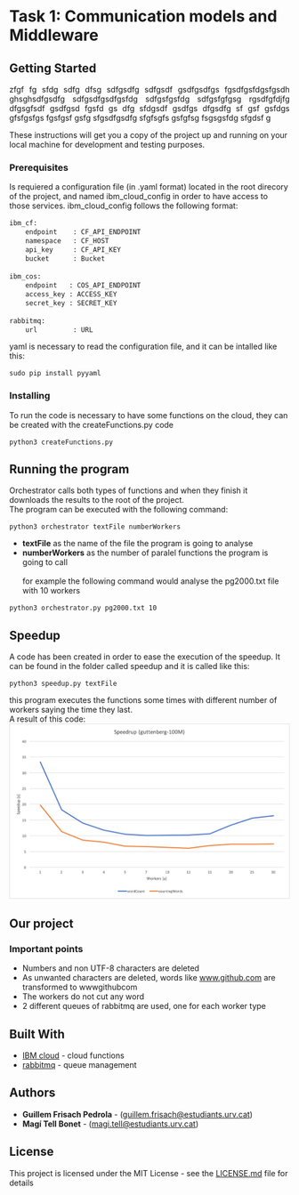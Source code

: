 
# Task 1: Communication models and Middleware

## Getting Started
<p align="justify">
zfgf fg sfdg sdfg dfsg sdfgsdfg sdfgsdf gsdfgsdfgs fgsdfgsfdgsfgsdh ghsghsdfgsdfg sdfgsdfgsdfgsfdg sdfgsfgsfdg sdfgsfgfgsg rgsdfgfdjfg dfgsgfsdf gsdfgsd fgsfd gs dfg sfdgsdf gsdfgs dfgsdfg sf gsf gsfdgs gfsfgsfgs fgsfgsf gsfg sfgsdfgsdfg sfgfsgfs gsfgfsg fsgsgsfdg sfgdsf g
<p>
These instructions will get you a copy of the project up and running on your local machine for development and testing purposes.

### Prerequisites

Is requiered a configuration file (in .yaml format) located in the root direcory of the project, and named ibm_cloud_config in order to have access to those services.
ibm_cloud_config follows the following format:

```
ibm_cf:
    endpoint    : CF_API_ENDPOINT
    namespace   : CF_HOST
    api_key     : CF_API_KEY
    bucket      : Bucket

ibm_cos:
    endpoint   : COS_API_ENDPOINT
    access_key : ACCESS_KEY
    secret_key : SECRET_KEY

rabbitmq:
    url         : URL
```

yaml is necessary to read the configuration file, and it can be intalled like this:

```
sudo pip install pyyaml
```


### Installing

To run the code is necessary to have some functions on the cloud, they can be created with the  createFunctions.py code

```
python3 createFunctions.py
```
## Running the program
Orchestrator calls both types of functions and when they finish it downloads the results to
the root of the project.\
The program can be executed with the following command:

```
python3 orchestrator textFile numberWorkers
```
* **textFile** as the name of the file the program is going to analyse
* **numberWorkers** as the number of paralel functions the program is going to call<br><br>
for example the following command would analyse the pg2000.txt file with 10 workers
```
python3 orchestrator.py pg2000.txt 10
```

## Speedup

A code has been created in order to ease the execution of the speedup. It can be found in the folder called speedup and it is called like this:
```
python3 speedup.py textFile
```
this program executes the functions some times with different number of workers saying the time they last.\
A result of this code:
![](Images/speedup.png)

## Our project

### Important points
* Numbers and non UTF-8 characters are deleted 
* As unwanted characters are deleted, words like www.github.com are transformed to wwwgithubcom
* The workers do not cut any word
* 2 different queues of rabbitmq are used, one for each worker type

### 

## Built With

* [IBM cloud](https://www.ibm.com/uk-en/cloud) - cloud functions
* [rabbitmq](https://www.rabbitmq.com) - queue management

## Authors

* **Guillem Frisach Pedrola** - (guillem.frisach@estudiants.urv.cat)
* **Magí Tell Bonet** - (magi.tell@estudiants.urv.cat)

## License

This project is licensed under the MIT License - see the [LICENSE.md](LICENSE.md) file for details
